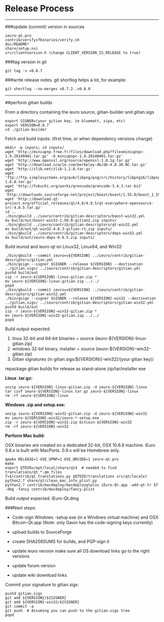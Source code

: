 Release Process
====================

* * *

###update (commit) version in sources


	ieuro-qt.pro
	contrib/verifysfbinaries/verify.sh
	doc/README*
	share/setup.nsi
	src/clientversion.h (change CLIENT_VERSION_IS_RELEASE to true)

###tag version in git

	git tag -s v0.8.7

###write release notes. git shortlog helps a lot, for example:

	git shortlog --no-merges v0.7.2..v0.8.0

* * *

##perform gitian builds

 From a directory containing the ieuro source, gitian-builder and gitian.sigs

	export SIGNER=(your gitian key, ie bluematt, sipa, etc)
	export VERSION=0.8.7
	cd ./gitian-builder

 Fetch and build inputs: (first time, or when dependency versions change)

	mkdir -p inputs; cd inputs/
	wget 'http://miniupnp.free.fr/files/download.php?file=miniupnpc-1.9.20140401.tar.gz' -O miniupnpc-1.9.20140401.tar.gz'
	wget 'http://www.openssl.org/source/openssl-1.0.1g.tar.gz'
	wget 'http://download.oracle.com/berkeley-db/db-4.8.30.NC.tar.gz'
	wget 'http://zlib.net/zlib-1.2.8.tar.gz'
	wget 'ftp://ftp.simplesystems.org/pub/libpng/png/src/history/libpng16/libpng-1.6.8.tar.gz'
	wget 'http://fukuchi.org/works/qrencode/qrencode-3.4.3.tar.bz2'
	wget 'http://downloads.sourceforge.net/project/boost/boost/1.55.0/boost_1_55_0.tar.bz2'
	wget 'http://download.qt-project.org/official_releases/qt/4.8/4.8.5/qt-everywhere-opensource-src-4.8.5.tar.gz'
	cd ..
	./bin/gbuild ../ieuro/contrib/gitian-descriptors/boost-win32.yml
	mv build/out/boost-win32-1.50.0-gitian2.zip inputs/
	./bin/gbuild ../ieuro/contrib/gitian-descriptors/qt-win32.yml
	mv build/out/qt-win32-4.8.3-gitian-r1.zip inputs/
	./bin/gbuild ../ieuro/contrib/gitian-descriptors/deps-win32.yml
	mv build/out/ieuro-deps-0.0.5.zip inputs/

 Build ieurod and ieuro-qt on Linux32, Linux64, and Win32:

	./bin/gbuild --commit ieuro=v${VERSION} ../ieuro/contrib/gitian-descriptors/gitian.yml
	./bin/gsign --signer $SIGNER --release ${VERSION} --destination ../gitian.sigs/ ../ieuro/contrib/gitian-descriptors/gitian.yml
	pushd build/out
	zip -r ieuro-${VERSION}-linux-gitian.zip *
	mv ieuro-${VERSION}-linux-gitian.zip ../../
	popd
	./bin/gbuild --commit ieuro=v${VERSION} ../ieuro/contrib/gitian-descriptors/gitian-win32.yml
	./bin/gsign --signer $SIGNER --release ${VERSION}-win32 --destination ../gitian.sigs/ ../ieuro/contrib/gitian-descriptors/gitian-win32.yml
	pushd build/out
	zip -r ieuro-${VERSION}-win32-gitian.zip *
	mv ieuro-${VERSION}-win32-gitian.zip ../../
	popd

  Build output expected:

  1. linux 32-bit and 64-bit binaries + source (ieuro-${VERSION}-linux-gitian.zip)
  2. windows 32-bit binary, installer + source (ieuro-${VERSION}-win32-gitian.zip)
  3. Gitian signatures (in gitian.sigs/${VERSION}[-win32]/(your gitian key)/

repackage gitian builds for release as stand-alone zip/tar/installer exe

**Linux .tar.gz:**

	unzip ieuro-${VERSION}-linux-gitian.zip -d ieuro-${VERSION}-linux
	tar czvf ieuro-${VERSION}-linux.tar.gz ieuro-${VERSION}-linux
	rm -rf ieuro-${VERSION}-linux

**Windows .zip and setup.exe:**

	unzip ieuro-${VERSION}-win32-gitian.zip -d ieuro-${VERSION}-win32
	mv ieuro-${VERSION}-win32/ieuro-*-setup.exe .
	zip -r ieuro-${VERSION}-win32.zip bitcoin-${VERSION}-win32
	rm -rf ieuro-${VERSION}-win32

**Perform Mac build:**

  OSX binaries are created on a dedicated 32-bit, OSX 10.6.8 machine.
  iEuro 0.8.x is built with MacPorts.  0.9.x will be Homebrew only.

	qmake RELEASE=1 USE_UPNP=1 USE_QRCODE=1 ieuro-qt.pro
	make
	export QTDIR=/opt/local/share/qt4  # needed to find translations/qt_*.qm files
	T=$(contrib/qt_translations.py $QTDIR/translations src/qt/locale)
	python2.7 share/qt/clean_mac_info_plist.py
	python2.7 contrib/macdeploy/macdeployqtplus iEuro-Qt.app -add-qt-tr $T -dmg -fancy contrib/macdeploy/fancy.plist

 Build output expected: iEuro-Qt.dmg

###Next steps:

* Code-sign Windows -setup.exe (in a Windows virtual machine) and
  OSX Bitcoin-Qt.app (Note: only Gavin has the code-signing keys currently)

* upload builds to SourceForge

* create SHA256SUMS for builds, and PGP-sign it

* update ieuro version
  make sure all OS download links go to the right versions

* update forum version

* update wiki download links

Commit your signature to gitian.sigs:

	pushd gitian.sigs
	git add ${VERSION}/${SIGNER}
	git add ${VERSION}-win32/${SIGNER}
	git commit -a
	git push  # Assuming you can push to the gitian.sigs tree
	popd
